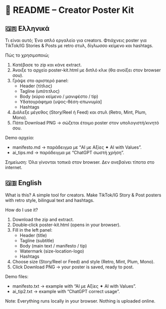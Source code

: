 # 📖 README – Creator Poster Kit

## 🇬🇷 Ελληνικά
Τι είναι αυτό;
Ένα απλό εργαλείο για creators. Φτιάχνεις poster για TikTok/IG Stories & Posts με retro στυλ, δίγλωσσο κείμενο και hashtags.

Πώς το χρησιμοποιώ;
1) Κατέβασε το zip και κάνε extract.
2) Άνοιξε το αρχείο poster-kit.html με διπλό κλικ (θα ανοίξει στον browser σου).
3) Γράψε στο αριστερό panel:
   - Header (τίτλος)
   - Tagline (υπότιτλος)
   - Body (κύριο κείμενο / μανιφέστο / tip)
   - Υδατογράφημα (υψος-θέση-επωνυμία]
   - Hashtags
4) Διάλεξε μέγεθος (Story/Reel ή Feed) και στυλ (Retro, Mint, Plum, Mono).
5) Πάτα Download PNG → σώζεται έτοιμο poster στον υπολογιστή/κινητό σου.

Demo αρχεία:
- manifesto.md → παράδειγμα με “AI με Αξίες ✦ AI with Values”.
- ai_tips.md → παράδειγμα με “ChatGPT σωστή χρήση”.

Σημείωση:
Όλα γίνονται τοπικά στον browser. Δεν ανεβαίνει τίποτα στο internet.

## 🇬🇧 English
What is this?
A simple tool for creators. Make TikTok/IG Story & Post posters with retro style, bilingual text and hashtags.

How do I use it?
1) Download the zip and extract.
2) Double‑click poster-kit.html (opens in your browser).
3) Fill in the left panel:
   - Header (title)
   - Tagline (subtitle)
   - Body (main text / manifesto / tip)
   -  Watermark (size-location-logo)
   - Hashtags
4) Choose size (Story/Reel or Feed) and style (Retro, Mint, Plum, Mono).
5) Click Download PNG → your poster is saved, ready to post.

Demo files:
- manifesto.txt → example with “AI με Αξίες ✦ AI with Values”.
- ai_tip2.txt → example with “ChatGPT correct usage”.

Note:
Everything runs locally in your browser. Nothing is uploaded online.
